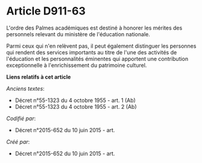 # Article D911-63

L'ordre des Palmes académiques est destiné à honorer les mérites des personnels relevant du ministère de l'éducation
nationale.

Parmi ceux qui n'en relèvent pas, il peut également distinguer les personnes qui rendent des services importants au titre de
l'une des activités de l'éducation et les personnalités éminentes qui apportent une contribution exceptionnelle à
l'enrichissement du patrimoine culturel.

**Liens relatifs à cet article**

_Anciens textes_:

  - Décret n°55-1323 du 4 octobre 1955 - art. 1 (Ab)
  - Décret n°55-1323 du 4 octobre 1955 - art. 2 (Ab)

_Codifié par_:

  - Décret n°2015-652 du 10 juin 2015 - art.

_Créé par_:

  - Décret n°2015-652 du 10 juin 2015 - art.
